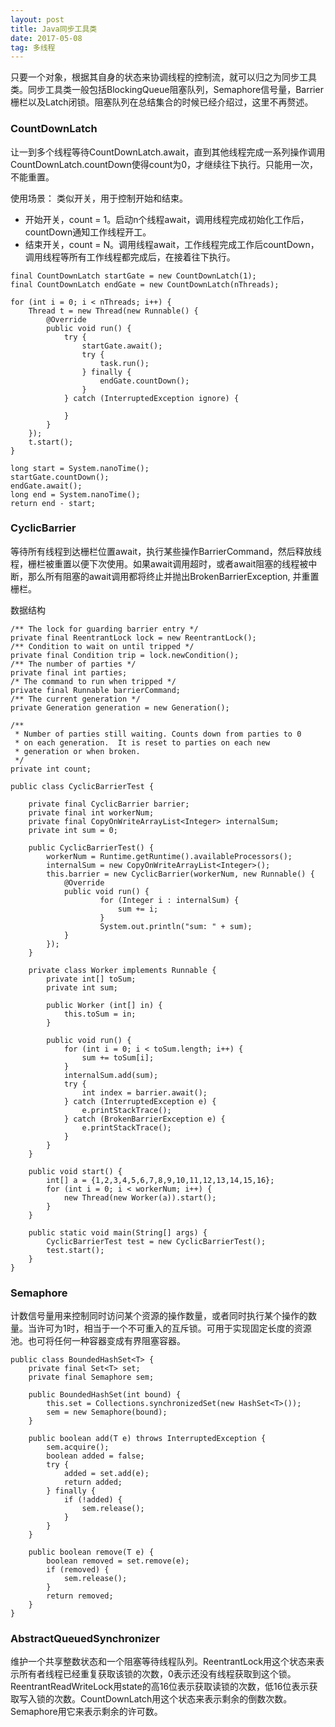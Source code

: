 ```yaml
---
layout: post
title: Java同步工具类
date: 2017-05-08
tag: 多线程
---
```


 只要一个对象，根据其自身的状态来协调线程的控制流，就可以归之为同步工具类。同步工具类一般包括BlockingQueue阻塞队列，Semaphore信号量，Barrier栅栏以及Latch闭锁。阻塞队列在总结集合的时候已经介绍过，这里不再赘述。

### CountDownLatch

让一到多个线程等待CountDownLatch.await，直到其他线程完成一系列操作调用CountDownLatch.countDown使得count为0，才继续往下执行。只能用一次，不能重置。

使用场景：
类似开关，用于控制开始和结束。
- 开始开关，count = 1。启动n个线程await，调用线程完成初始化工作后，countDown通知工作线程开工。
- 结束开关，count = N。调用线程await，工作线程完成工作后countDown，调用线程等所有工作线程都完成后，在接着往下执行。

```
final CountDownLatch startGate = new CountDownLatch(1);
final CountDownLatch endGate = new CountDownLatch(nThreads);

for (int i = 0; i < nThreads; i++) {
    Thread t = new Thread(new Runnable() {
        @Override
        public void run() {
            try {
                startGate.await();
                try {
                    task.run();
                } finally {
                    endGate.countDown();
                }
            } catch (InterruptedException ignore) {

            }
        }
    });
    t.start();
}

long start = System.nanoTime();
startGate.countDown();
endGate.await();
long end = System.nanoTime();
return end - start;
```

### CyclicBarrier
等待所有线程到达栅栏位置await，执行某些操作BarrierCommand，然后释放线程，栅栏被重置以便下次使用。如果await调用超时，或者await阻塞的线程被中断，那么所有阻塞的await调用都将终止并抛出BrokenBarrierException, 并重置栅栏。

数据结构
```
/** The lock for guarding barrier entry */
private final ReentrantLock lock = new ReentrantLock();
/** Condition to wait on until tripped */
private final Condition trip = lock.newCondition();
/** The number of parties */
private final int parties;
/* The command to run when tripped */
private final Runnable barrierCommand;
/** The current generation */
private Generation generation = new Generation();

/**
 * Number of parties still waiting. Counts down from parties to 0
 * on each generation.  It is reset to parties on each new
 * generation or when broken.
 */
private int count;
```

```
public class CyclicBarrierTest {

    private final CyclicBarrier barrier;
    private final int workerNum;
    private final CopyOnWriteArrayList<Integer> internalSum;
    private int sum = 0;

    public CyclicBarrierTest() {
        workerNum = Runtime.getRuntime().availableProcessors();
        internalSum = new CopyOnWriteArrayList<Integer>();
        this.barrier = new CyclicBarrier(workerNum, new Runnable() {
            @Override
            public void run() {
                    for (Integer i : internalSum) {
                        sum += i;
                    }
                    System.out.println("sum: " + sum);
            }
        });
    }

    private class Worker implements Runnable {
        private int[] toSum;
        private int sum;

        public Worker (int[] in) {
            this.toSum = in;
        }

        public void run() {
            for (int i = 0; i < toSum.length; i++) {
                sum += toSum[i];
            }
            internalSum.add(sum);
            try {
                int index = barrier.await();
            } catch (InterruptedException e) {
                e.printStackTrace();
            } catch (BrokenBarrierException e) {
                e.printStackTrace();
            }
        }
    }

    public void start() {
        int[] a = {1,2,3,4,5,6,7,8,9,10,11,12,13,14,15,16};
        for (int i = 0; i < workerNum; i++) {
            new Thread(new Worker(a)).start();
        }
    }

    public static void main(String[] args) {
        CyclicBarrierTest test = new CyclicBarrierTest();
        test.start();
    }
}
```

### Semaphore
计数信号量用来控制同时访问某个资源的操作数量，或者同时执行某个操作的数量。当许可为1时，相当于一个不可重入的互斥锁。可用于实现固定长度的资源池。也可将任何一种容器变成有界阻塞容器。

```
public class BoundedHashSet<T> {
    private final Set<T> set;
    private final Semaphore sem;

    public BoundedHashSet(int bound) {
        this.set = Collections.synchronizedSet(new HashSet<T>());
        sem = new Semaphore(bound);
    }

    public boolean add(T e) throws InterruptedException {
        sem.acquire();
        boolean added = false;
        try {
            added = set.add(e);
            return added;
        } finally {
            if (!added) {
                sem.release();
            }
        }
    }

    public boolean remove(T e) {
        boolean removed = set.remove(e);
        if (removed) {
            sem.release();
        }
        return removed;
    }
}
```

### AbstractQueuedSynchronizer
维护一个共享整数状态和一个阻塞等待线程队列。ReentrantLock用这个状态来表示所有者线程已经重复获取该锁的次数，0表示还没有线程获取到这个锁。ReentrantReadWriteLock用state的高16位表示获取读锁的次数，低16位表示获取写入锁的次数。CountDownLatch用这个状态来表示剩余的倒数次数。Semaphore用它来表示剩余的许可数。

